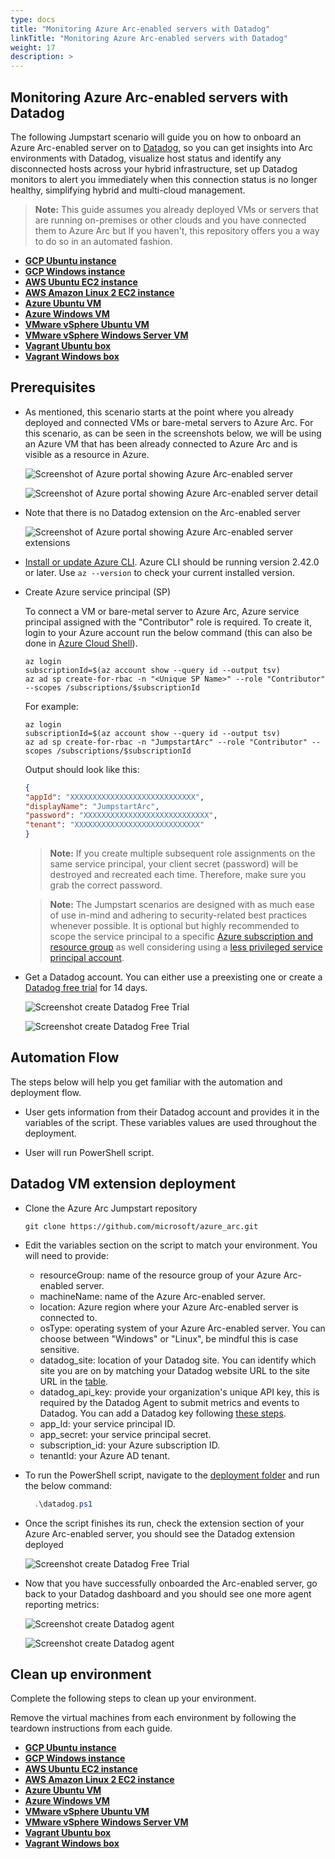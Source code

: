 ```yaml
---
type: docs
title: "Monitoring Azure Arc-enabled servers with Datadog"
linkTitle: "Monitoring Azure Arc-enabled servers with Datadog"
weight: 17
description: >
---
```


## Monitoring Azure Arc-enabled servers with Datadog

The following Jumpstart scenario will guide you on how to onboard an Azure Arc-enabled server on to [Datadog](https://www.datadoghq.com/), so you can get insights into Arc environments with Datadog, visualize host status and identify any disconnected hosts across your hybrid infrastructure, set up Datadog monitors to alert you immediately when this connection status is no longer healthy, simplifying hybrid and multi-cloud management.

> **Note:** This guide assumes you already deployed VMs or servers that are running on-premises or other clouds and you have connected them to Azure Arc but If you haven't, this repository offers you a way to do so in an automated fashion.

- **[GCP Ubuntu instance](/azure_arc_jumpstart/azure_arc_servers/gcp/gcp_terraform_ubuntu/)**
- **[GCP Windows instance](/azure_arc_jumpstart/azure_arc_servers/gcp/gcp_terraform_windows/)**
- **[AWS Ubuntu EC2 instance](/azure_arc_jumpstart/azure_arc_servers/aws/aws_terraform_ubuntu/)**
- **[AWS Amazon Linux 2 EC2 instance](/azure_arc_jumpstart/azure_arc_servers/aws/aws_terraform_al2/)**
- **[Azure Ubuntu VM](/azure_arc_jumpstart/azure_arc_servers/azure/azure_arm_template_linux/)**
- **[Azure Windows VM](/azure_arc_jumpstart/azure_arc_servers/azure/azure_arm_template_win/)**
- **[VMware vSphere Ubuntu VM](/azure_arc_jumpstart/azure_arc_servers/vmware/vmware_terraform_ubuntu/)**
- **[VMware vSphere Windows Server VM](/azure_arc_jumpstart/azure_arc_servers/vmware/vmware_terraform_winsrv/)**
- **[Vagrant Ubuntu box](/azure_arc_jumpstart/azure_arc_servers/vagrant/local_vagrant_ubuntu/)**
- **[Vagrant Windows box](/azure_arc_jumpstart/azure_arc_servers/vagrant/local_vagrant_windows/)**

## Prerequisites

- As mentioned, this scenario starts at the point where you already deployed and connected VMs or bare-metal servers to Azure Arc. For this scenario, as can be seen in the screenshots below, we will be using an Azure VM that has been already connected to Azure Arc and is visible as a resource in Azure.

    ![Screenshot of Azure portal showing Azure Arc-enabled server](./01.png)

    ![Screenshot of Azure portal showing Azure Arc-enabled server detail](./02.png)

- Note that there is no Datadog extension on the Arc-enabled server

    ![Screenshot of Azure portal showing Azure Arc-enabled server extensions](./03.png)

- [Install or update Azure CLI](https://learn.microsoft.com/cli/azure/install-azure-cli?view=azure-cli-latest). Azure CLI should be running version 2.42.0 or later. Use ```az --version``` to check your current installed version.

- Create Azure service principal (SP)

    To connect a VM or bare-metal server to Azure Arc, Azure service principal assigned with the "Contributor" role is required. To create it, login to your Azure account run the below command (this can also be done in [Azure Cloud Shell](https://shell.azure.com/)).

    ```shell
    az login
    subscriptionId=$(az account show --query id --output tsv)
    az ad sp create-for-rbac -n "<Unique SP Name>" --role "Contributor" --scopes /subscriptions/$subscriptionId
    ```

    For example:

    ```shell
    az login
    subscriptionId=$(az account show --query id --output tsv)
    az ad sp create-for-rbac -n "JumpstartArc" --role "Contributor" --scopes /subscriptions/$subscriptionId
    ```

    Output should look like this:

    ```json
    {
    "appId": "XXXXXXXXXXXXXXXXXXXXXXXXXXXX",
    "displayName": "JumpstartArc",
    "password": "XXXXXXXXXXXXXXXXXXXXXXXXXXXX",
    "tenant": "XXXXXXXXXXXXXXXXXXXXXXXXXXXX"
    }
    ```

    > **Note:** If you create multiple subsequent role assignments on the same service principal, your client secret (password) will be destroyed and recreated each time. Therefore, make sure you grab the correct password.

    > **Note:** The Jumpstart scenarios are designed with as much ease of use in-mind and adhering to security-related best practices whenever possible. It is optional but highly recommended to scope the service principal to a specific [Azure subscription and resource group](https://learn.microsoft.com/cli/azure/ad/sp?view=azure-cli-latest) as well considering using a [less privileged service principal account](https://learn.microsoft.com/azure/role-based-access-control/best-practices).

- Get a Datadog account. You can either use a preexisting one or create a [Datadog free trial](https://www.datadoghq.com/free-datadog-trial/) for 14 days.

    ![Screenshot create Datadog Free Trial](./04.png)

    ![Screenshot create Datadog Free Trial](./05.png)

## Automation Flow

The steps below will help you get familiar with the automation and deployment flow.

- User gets information from their Datadog account and provides it in the variables of the script. These variables values are used throughout the deployment.

- User will run PowerShell script.

## Datadog VM extension deployment

- Clone the Azure Arc Jumpstart repository

    ```shell
    git clone https://github.com/microsoft/azure_arc.git
    ```

- Edit the variables section on the script to match your environment. You will need to provide:

  - resourceGroup: name of the resource group of your Azure Arc-enabled server.
  - machineName: name of the Azure Arc-enabled server.
  - location: Azure region where your Azure Arc-enabled server is connected to.
  - osType: operating system of your Azure Arc-enabled server. You can choose between "Windows" or "Linux", be mindful this is case sensitive.
  - datadog_site: location of your Datadog site. You can identify which site you are on by matching your Datadog website URL to the site URL in the [table](https://docs.datadoghq.com/getting_started/site/).
  - datadog_api_key: provide your organization's unique API key, this is required by the Datadog Agent to submit metrics and events to Datadog. You can add a Datadog key following [these steps](https://docs.datadoghq.com/account_management/api-app-keys/#add-an-api-key-or-client-token).
  - app_Id: your service principal ID.
  - app_secret: your service principal secret.
  - subscription_id: your Azure subscription ID.
  - tenantId: your Azure AD tenant.

- To run the PowerShell script, navigate to the [deployment folder](https://github.com/microsoft/azure_arc/tree/main/azure_arc_servers_jumpstart/datadog/) and run the below command:

  ```powershell
    .\datadog.ps1
  ```

- Once the script finishes its run, check the extension section of your Azure Arc-enabled server, you should see the Datadog extension deployed

    ![Screenshot create Datadog Free Trial](./06.png)

- Now that you have successfully onboarded the Arc-enabled server, go back to your Datadog dashboard and you should see one more agent reporting metrics:

    ![Screenshot create Datadog agent](./07.png)

    ![Screenshot create Datadog agent](./08.png)

## Clean up environment

Complete the following steps to clean up your environment.

Remove the virtual machines from each environment by following the teardown instructions from each guide.

- **[GCP Ubuntu instance](/azure_arc_jumpstart/azure_arc_servers/gcp/gcp_terraform_ubuntu/)**
- **[GCP Windows instance](/azure_arc_jumpstart/azure_arc_servers/gcp/gcp_terraform_windows/)**
- **[AWS Ubuntu EC2 instance](/azure_arc_jumpstart/azure_arc_servers/aws/aws_terraform_ubuntu/)**
- **[AWS Amazon Linux 2 EC2 instance](/azure_arc_jumpstart/azure_arc_servers/aws/aws_terraform_al2/)**
- **[Azure Ubuntu VM](/azure_arc_jumpstart/azure_arc_servers/azure/azure_arm_template_linux/)**
- **[Azure Windows VM](/azure_arc_jumpstart/azure_arc_servers/azure/azure_arm_template_win/)**
- **[VMware vSphere Ubuntu VM](/azure_arc_jumpstart/azure_arc_servers/vmware/vmware_terraform_ubuntu/)**
- **[VMware vSphere Windows Server VM](/azure_arc_jumpstart/azure_arc_servers/vmware/vmware_terraform_winsrv/)**
- **[Vagrant Ubuntu box](/azure_arc_jumpstart/azure_arc_servers/vagrant/local_vagrant_ubuntu/)**
- **[Vagrant Windows box](/azure_arc_jumpstart/azure_arc_servers/vagrant/local_vagrant_windows/)**
